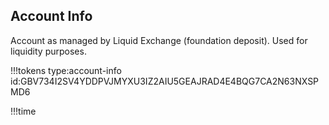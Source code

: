 ## Account Info

Account as managed by Liquid Exchange (foundation deposit).
Used for liquidity purposes.

!!!tokens type:account-info id:GBV734I2SV4YDDPVJMYXU3IZ2AIU5GEAJRAD4E4BQG7CA2N63NXSPMD6

!!!time